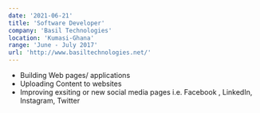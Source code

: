 ```yaml
---
date: '2021-06-21'
title: 'Software Developer'
company: 'Basil Technologies'
location: 'Kumasi-Ghana'
range: 'June - July 2017'
url: 'http://www.basiltechnologies.net/'
---
```


- Building Web pages/ applications
- Uploading Content to websites
- Improving exsiting or new social media pages i.e. Facebook , LinkedIn, Instagram, Twitter


